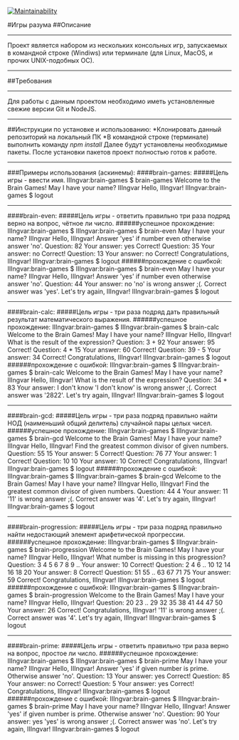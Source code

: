 [![Maintainability](https://api.codeclimate.com/v1/badges/d79827d051b325ec4ba0/maintainability)](https://codeclimate.com/github/IIIngvar/frontend-project-lvl1/maintainability)

#Игры разума
##Описание
***
Проект является набором из нескольких консольных игр, запускаемых в командной строке (Windiws) или терминале (для Linux, MacOS, и прочих UNIX-подобных ОС).
***
##Требования
***
Для работы с данным проектом необходимо иметь установленные свежие версии Git и NodeJS.
***
##Инструкции по установке и использованию:
*Клонировать данный репозиторий на локальный ПК
*В командной строке (терминале) выполнить команду *npm install*
Далее будут установлены необходимые пакеты. После установки пакетов проект полностью готов к работе. 
___
###Примеры использования (аскинемы):
####brain-games:
#####Цель игры - ввести имя. 
IIIngvar:brain-games $ brain-games
Welcome to the Brain Games!
May I have your name? IIIngvar
Hello, IIIngvar!
IIIngvar:brain-games $ logout
___
####brain-even:
#####Цель игры - ответить правильно три раза подряд верно на вопрос, чётное ли число. 
######успешное прохождение:
IIIngvar:brain-games $ 
IIIngvar:brain-games $ brain-even
May I have your name? IIIngvar
Hello, IIIngvar!
Answer 'yes' if number even otherwise answer 'no'.
Question: 82
Your answer: yes
Correct!
Question: 35
Your answer: no
Correct!
Question: 13
Your answer: no
Correct!
Congratulations, IIIngvar!
IIIngvar:brain-games $ logout
######прохождение с ошибкой:
IIIngvar:brain-games $ 
IIIngvar:brain-games $ brain-even
May I have your name? IIIngvar
Hello, IIIngvar!
Answer 'yes' if number even otherwise answer 'no'.
Question: 44
Your answer: no
'no' is wrong answer ;(. Correct answer was 'yes'.
Let's try again, IIIngvar!
IIIngvar:brain-games $ logout
___
####brain-calc:
#####Цель игры - три раза подряд дать правильный результат математического выражения.
######успешное прохождение:
IIIngvar:brain-games $
IIIngvar:brain-games $ brain-calc
Welcome to the Brain Games!
May I have your name? IIIngvar
Hello, IIIngvar!
What is the result of the expression?
Question: 3 + 92
Your answer: 95
Correct!
Question: 4 * 15
Your answer: 60
Correct!
Question: 39 - 5
Your answer: 34
Correct!
Congratulations, IIIngvar!
IIIngvar:brain-games $ logout
######прохождение с ошибкой:
IIIngvar:brain-games $
IIIngvar:brain-games $ brain-calc
Welcome to the Brain Games!
May I have your name? IIIngvar
Hello, IIIngvar!
What is the result of the expression?
Question: 34 * 83
Your answer: I don't know
'I don't know' is wrong answer ;(. Correct answer was '2822'.
Let's try again, IIIngvar!
IIIngvar:brain-games $ logout
___
####brain-gcd:
#####Цель игры - три раза подряд правильно найти НОД (наименьший общий делитель) случайной пары целых чисел.
######успешное прохождение:
IIIngvar:brain-games $
IIIngvar:brain-games $ brain-gcd
Welcome to the Brain Games!
May I have your name? IIIngvar
Hello, IIIngvar!
Find the greatest common divisor of given numbers.
Question: 55 15
Your answer: 5
Correct!
Question: 76 77
Your answer: 1
Correct!
Question: 10 10
Your answer: 10
Correct!
Congratulations, IIIngvar!
IIIngvar:brain-games $ logout
######прохождение с ошибкой:
IIIngvar:brain-games $
IIIngvar:brain-games $ brain-gcd
Welcome to the Brain Games!
May I have your name? IIIngvar
Hello, IIIngvar!
Find the greatest common divisor of given numbers.
Question: 44 4
Your answer: 11
'11' is wrong answer ;(. Correct answer was '4'.
Let's try again, IIIngvar!
IIIngvar:brain-games $ logout
___
####brain-progression:
#####Цель игры - три раза подряд правильно найти недостающий элемент арифетической прогрессии. 
######успешное прохождение:
IIIngvar:brain-games $
IIIngvar:brain-games $ brain-progression
Welcome to the Brain Games!
May I have your name? IIIngvar
Hello, IIIngvar!
What number is missing in this progression?
Question: 3 4 5 6 7 8 9 ..
Your answer: 10
Correct!
Question: 2 4 6 .. 10 12 14 16 18 20
Your answer: 8
Correct!
Question: 51 55 .. 63 67 71 75 
Your answer: 59
Correct!
Congratulations, IIIngvar!
IIIngvar:brain-games $ logout
######прохождение с ошибкой:
IIIngvar:brain-games $
IIIngvar:brain-games $ brain-progression
Welcome to the Brain Games!
May I have your name? IIIngvar
Hello, IIIngvar!
Question: 20 23 .. 29 32 35 38 41 44 47 50 
Your answer: 26
Correct!
Congratulations, IIIngvar!
'11' is wrong answer ;(. Correct answer was '4'.
Let's try again, IIIngvar!
IIIngvar:brain-games $ logout
___
####brain-prime:
#####Цель игры - ответить правильно три раза верно на вопрос, простое ли число. 
######успешное прохождение:
IIIngvar:brain-games $ 
IIIngvar:brain-games $ brain-prime
May I have your name? IIIngvar
Hello, IIIngvar!
Answer 'yes' if given number is prime. Otherwise answer 'no'.
Question: 13
Your answer: yes
Correct!
Question: 85
Your answer: no
Correct!
Question: 5
Your answer: yes
Correct!
Congratulations, IIIngvar!
IIIngvar:brain-games $ logout
######прохождение с ошибкой:
IIIngvar:brain-games $ 
IIIngvar:brain-games $ brain-prime
May I have your name? IIIngvar
Hello, IIIngvar!
Answer 'yes' if given number is prime. Otherwise answer 'no'.
Question: 90
Your answer: yes
'yes' is wrong answer ;(. Correct answer was 'no'.
Let's try again, IIIngvar!
IIIngvar:brain-games $ logout